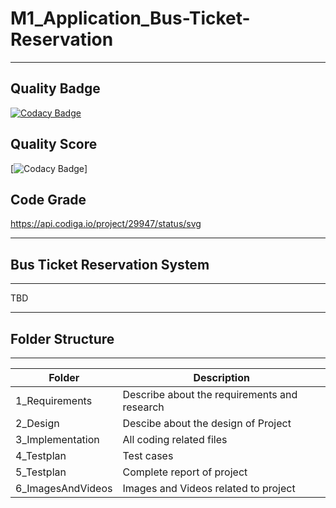 # M1_Application_Bus-Ticket-Reservation

---

## Quality Badge
[![Codacy Badge](https://app.codacy.com/project/badge/Grade/eb690b54b652437cba72ec290ef535f0)](https://www.codacy.com/gh/akshunna45/M1_Application_Bus-Ticket-Reservation/dashboard?utm_source=github.com&amp;utm_medium=referral&amp;utm_content=akshunna45/M1_Application_Bus-Ticket-Reservation&amp;utm_campaign=Badge_Grade)

## Quality Score
[![Codacy Badge](https://api.codiga.io/project/29947/score/svg)]

## Code Grade 
https://api.codiga.io/project/29947/status/svg

---

## Bus Ticket Reservation System

---

TBD

---

## Folder Structure

---

| Folder            | Description                                  |
| ----------------- | -------------------------------------------- |
| 1_Requirements    | Describe about the requirements and research |
| 2_Design          | Descibe about the design of Project          |
| 3_Implementation  | All coding related files                     |
| 4_Testplan        | Test cases                                   |
| 5_Testplan        | Complete report of project                   |
| 6_ImagesAndVideos | Images and Videos related to project         |
